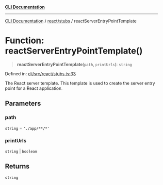 [**CLI Documentation**](../../../README.md)

***

[CLI Documentation](../../../README.md) / [react/stubs](../README.md) / reactServerEntryPointTemplate

# Function: reactServerEntryPointTemplate()

> **reactServerEntryPointTemplate**(`path`, `printUrls`): `string`

Defined in: [cli/src/react/stubs.ts:33](https://github.com/stonemjs/cli/blob/c980e34c3e365606f5472998f0ccb119c79896c3/src/react/stubs.ts#L33)

The React server template.
This template is used to create the server entry point for a React application.

## Parameters

### path

`string` = `'./app/**/*'`

### printUrls

`string` | `boolean`

## Returns

`string`
